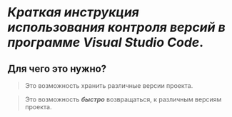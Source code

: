 # *Краткая инструкция использования контроля версий в программе Visual Studio Code*.



## Для чего это нужно?
> Это возможность хранить различные версии проекта.

> Это возможность ***быстро*** возвращаться, к различным версиям проекта. 